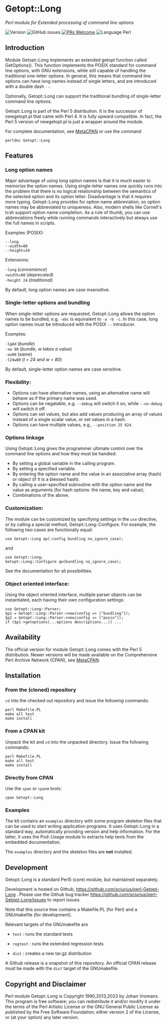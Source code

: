 # Getopt::Long

*Perl module for Extended processing of command line options*

![Version](https://img.shields.io/github/v/release/sciurius/perl-Getopt-Long)
![GitHub issues](https://img.shields.io/github/issues/sciurius/perl-Getopt-Long)
[![PRs Welcome](https://img.shields.io/badge/PRs-welcome-brightgreen.svg)](http://makeapullrequest.com)
![Language Perl](https://img.shields.io/badge/Language-Perl-blue)

## Introduction

Module Getopt::Long implements an extended getopt function called
GetOptions(). This function implements the POSIX standard for command
line options, with GNU extensions, while still capable of handling
the traditional one-letter options.
In general, this means that command line options can have long names
instead of single letters, and are introduced with a double dash `--`.

Optionally, Getopt::Long can support the traditional bundling of
single-letter command line options.

Getopt::Long is part of the Perl 5 distribution. It is the successor
of newgetopt.pl that came with Perl 4. It is fully upward compatible.
In fact, the Perl 5 version of newgetopt.pl is just a wrapper around
the module.

For complete documentation, see
[MetaCPAN](https://metacpan.org/release/Getopt-Long)
or use the command

    perldoc Getopt::Long

## Features

### Long option names

Major advantage of using long option names is that it is much easier
to memorize the option names. Using single-letter names one quickly
runs into the problem that there is no logical relationship between
the semantics of the selected option and its option letter.
Disadvantage is that it requires more typing. Getopt::Long provides
for option name abbreviation, so option names may be abbreviated to
uniqueness. Also, modern shells like Cornell's tcsh support option
name completion. As a rule of thumb, you can use abbreviations freely
while running commands interactively but always use the full names in
scripts. 

Examples (POSIX):

`--long`  
`--width=80`  
`--height=24`

Extensions:

`-long` (*convenience*)  
`+width=80` (*deprecated*)  
`-height 24` (*traditional*)

By default, long option names are case insensitive.

### Single-letter options and bundling

When single-letter options are requested, Getopt::Long allows the
option names to be bundled, e.g. `-abc` is equivalent to `-a -b -c`.
In this case, long option names must be introduced with the POSIX `--`
introducer.

Examples:

`-lgAd` (*bundle*)  
`-xw 80` (*bundle, w takes a value*)  
`-xw80` (*same*)  
`-l24w80` (*l = 24 and w = 80*)

By default, single-letter option names are case sensitive.

### Flexibility:

  - Options can have alternative names, using an alternative name
    will behave as if the primary name was used.
  - Options can be negatable, e.g. `--debug` will switch it on, while
    `--no-debug` will switch it off.  
  - Options can set values, but also add values producing an array
    of values instead of a single scalar value, or set values in a hash.
  - Options can have multiple values, e.g., `--position 25 624`.

### Options linkage

Using Getopt::Long gives the programmer ultimate control over the
command line options and how they must be handled:

  - By setting a global variable in the calling program.
  - By setting a specified variable.
  - By entering the option name and the value in an associative array
    (hash) or object (if it is a blessed hash).
  - By calling a user-specified subroutine with the option name and
    the value as arguments (for hash options: the name, key and value);
  - Combinations of the above.

### Customization:

The module can be customized by specifying settings in the `use`
directive, or by calling a special method, Getopt::Long::Configure.
For example, the following two cases are functionally equal:

    use Getopt::Long qw(:config bundling no_ignore_case);

and

    use Getopt::Long;
    Getopt::Long::Configure qw(bundling no_ignore_case);

See the documentation for all possibilities.

### Object oriented interface:

Using the object oriented interface, multiple parser objects can be
instantiated, each having their own configuration settings:

    use Getopt::Long::Parser;
    $p1 = Getopt::Long::Parser->new(config => ["bundling"]);
    $p2 = Getopt::Long::Parser->new(config => ["posix"]);
    if ($p1->getoptions(...options descriptions...)) ...

## Availability

The official version for module Getopt::Long comes with the Perl 5
distribution. 
Newer versions will be made available on the Comprehensive Perl Archive
Network (CPAN), see
[MetaCPAN](https://metacpan.org/release/Getopt-Long).

## Installation

### From the (cloned) repository

`cd` into the checked out repository and issue the following commands:

    perl Makefile.PL
    make all test
    make install

### From a CPAN kit

Unpack the kit and `cd` into the unpacked directory. Issue the
following commands:

    perl Makefile.PL
    make all test
    make install

### Directly from CPAN

Use the `cpan` or `cpanm` tools:

    cpan Getopt::Long

### Examples

The kit contains an `examples` directory with some program skeleton
files that can be used to start writing application programs. It uses
Getopt::Long in a standard way, automatically providing version and
help information. For the latter, it uses the Pod::Usage module to
extracts help texts from the embedded documentation.

The `examples` directory and the skeleton files are **not** installed.

## Development

Getopt::Long is a standard Perl5 (core) module, but maintained
separately.

Development is hosted on Github, 
https://github.com/sciurius/perl-Getopt-Long .
Please use the Github bug tracker
https://github.com/sciurius/perl-Getopt-Long/issues
to report issues.

Note that this source tree contains a Makefile.PL (for Perl) and a
GNUmakefile (for development).

Relevant targets of the GNUmakefile are

* `test` : runs the standard tests

* `regtest` : runs the extended regression tests

* `dist` : creates a new tar.gz distribution

A Github release is a snapshot of this repository. An
official CPAN release must be made with the `dist` target of the
GNUmakefile.

## Copyright and Disclaimer

Perl module Getopt::Long is Copyright 1990,2013,2023 by Johan Vromans.
This program is free software; you can redistribute it and/or
modify it under the terms of the Perl Artistic License or the
GNU General Public License as published by the Free Software
Foundation; either version 2 of the License, or (at your option) any
later version.
